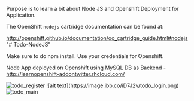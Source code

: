 Purpose is to learn a bit about Node JS and Openshift Deployment for Application.

The OpenShift `nodejs` cartridge documentation can be found at:

http://openshift.github.io/documentation/oo_cartridge_guide.html#nodejs
"# Todo-NodeJS" 

Make sure to do npm install.
Use your credentials for Openshift.

Node App deployed on Openshift using MySQL DB as Backend - http://learnopenshift-addontwitter.rhcloud.com/

<img src="https://image.ibb.co/n5NU9a/todo_register.png" alt="todo_register" border="0">
![alt text](https://image.ibb.co/iD7J2v/todo_login.png)
<img src="https://image.ibb.co/cGYK9a/todo_main.png" alt="todo_main" border="0">

